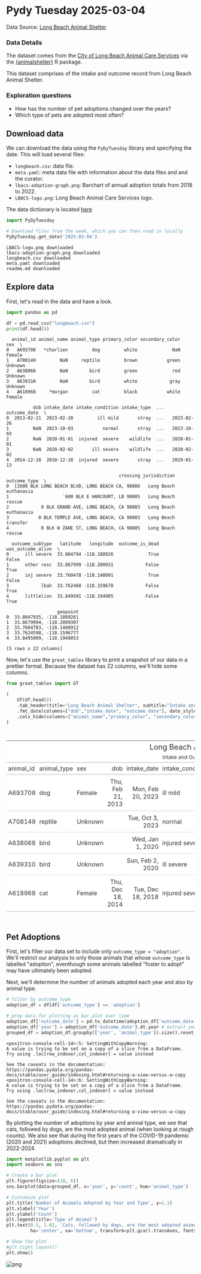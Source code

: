 # Pydy Tuesday 2025-03-04
Data Source: [Long Beach Animal Shelter](https://github.com/rfordatascience/tidytuesday/blob/main/data/2025/2025-03-04/readme.md)

### Data Details
The dataset comes from the [City of Long Beach Animal Care Services](https://www.longbeach.gov/acs/) via the [{animalshelter}](https://emilhvitfeldt.github.io/animalshelter/) R package.

This dataset comprises of the intake and outcome record from Long Beach Animal Shelter.

### Exploration questions
- How has the number of pet adoptions changed over the years?
- Which type of pets are adopted most often?

## Download data
We can download the data using the `PyDyTuesday` library and specifying the date. This will load several files:
- `longbeach.csv`: data file.
- `meta.yaml`: meta data file with information about the data files and and the curator.
- `lbacs-adoption-graph.png`: Barchart of annual adoption totals from 2018 to 2022.
- `LBACS-logo.png`: Long Beach Animal Care Services logo.

The data dictionary is located [here](https://github.com/rfordatascience/tidytuesday/blob/main/data/2025/2025-03-04/readme.md#data-dictionary)


```python
import PyDyTuesday

# Download files from the week, which you can then read in locally
PyDyTuesday.get_date('2025-03-04')
```

    LBACS-logo.png downloaded
    lbacs-adoption-graph.png downloaded
    longbeach.csv downloaded
    meta.yaml downloaded
    readme.md downloaded


## Explore data
First, let's read in the data and have a look.


```python
import pandas as pd

df = pd.read_csv("longbeach.csv")
print(df.head())
```

      animal_id animal_name animal_type primary_color secondary_color      sex  \
    0   A693708   *charlien         dog         white             NaN   Female   
    1   A708149         NaN     reptile         brown           green  Unknown   
    2   A638068         NaN        bird         green             red  Unknown   
    3   A639310         NaN        bird         white            gray  Unknown   
    4   A618968     *morgan         cat         black           white   Female   
    
              dob intake_date intake_condition intake_type  ... outcome_date  \
    0  2013-02-21  2023-02-20         ill mild       stray  ...   2023-02-26   
    1         NaN  2023-10-03           normal       stray  ...   2023-10-03   
    2         NaN  2020-01-01  injured  severe    wildlife  ...   2020-01-01   
    3         NaN  2020-02-02       ill severe    wildlife  ...   2020-02-02   
    4  2014-12-18  2018-12-18  injured  severe       stray  ...   2019-01-13   
    
                                              crossing jurisdiction outcome_type  \
    0  [2600 BLK LONG BEACH BLVD, LONG BEACH CA, 90806   Long Beach   euthanasia   
    1                    `600 BLK E HARCOURT, LB 90805   Long Beach       rescue   
    2            0 BLK GRAND AVE, LONG BEACH, CA 90803   Long Beach   euthanasia   
    3           0 BLK TEMPLE AVE, LONG BEACH, CA 90803   Long Beach     transfer   
    4            0 BLK W ZANE ST, LONG BEACH, CA 90805   Long Beach       rescue   
    
      outcome_subtype   latitude   longitude  outcome_is_dead  was_outcome_alive  \
    0      ill severe  33.804794 -118.188926             True              False   
    1      other resc  33.867999 -118.200931            False               True   
    2      inj severe  33.760478 -118.148091             True              False   
    3            lbah  33.762460 -118.159678            False               True   
    4      littlelion  33.849501 -118.194905            False               True   
    
                       geopoint  
    0  33.8047935, -118.1889261  
    1  33.8679994, -118.2009307  
    2  33.7604783, -118.1480912  
    3  33.7624598, -118.1596777  
    4  33.8495009, -118.1949053  
    
    [5 rows x 22 columns]


Now, let's use the `great_tables` library to print a snapshot of our data in a prettier format. Because the dataset has 22 columns, we'll hide some columns.


```python
from great_tables import GT

(
    GT(df.head())
    .tab_header(title="Long Beach Animal Shelter", subtitle="Intake and Outcome Records")
    .fmt_date(columns=["dob","intake_date", "outcome_date"], date_style="wd_m_day_year")
    .cols_hide(columns=["animal_name","primary_color", "secondary_color", "intake_subtype", "reason_for_intake", "crossing", "jurisdiction", "latitude", "longitude", "outcome_is_dead", "was_outcome_alive", "geopoint"])
)

```




<!DOCTYPE html>
<html lang="en">
<head>
<meta charset="utf-8"/>
</head>
<body>
<div id="vstdadfqun" style="padding-left:0px;padding-right:0px;padding-top:10px;padding-bottom:10px;overflow-x:auto;overflow-y:auto;width:auto;height:auto;">
<style>
#vstdadfqun table {
          font-family: -apple-system, BlinkMacSystemFont, 'Segoe UI', Roboto, Oxygen, Ubuntu, Cantarell, 'Helvetica Neue', 'Fira Sans', 'Droid Sans', Arial, sans-serif;
          -webkit-font-smoothing: antialiased;
          -moz-osx-font-smoothing: grayscale;
        }

#vstdadfqun thead, tbody, tfoot, tr, td, th { border-style: none !important; }
 tr { background-color: transparent !important; }
#vstdadfqun p { margin: 0 !important; padding: 0 !important; }
 #vstdadfqun .gt_table { display: table !important; border-collapse: collapse !important; line-height: normal !important; margin-left: auto !important; margin-right: auto !important; color: #333333 !important; font-size: 16px !important; font-weight: normal !important; font-style: normal !important; background-color: #FFFFFF !important; width: auto !important; border-top-style: solid !important; border-top-width: 2px !important; border-top-color: #A8A8A8 !important; border-right-style: none !important; border-right-width: 2px !important; border-right-color: #D3D3D3 !important; border-bottom-style: solid !important; border-bottom-width: 2px !important; border-bottom-color: #A8A8A8 !important; border-left-style: none !important; border-left-width: 2px !important; border-left-color: #D3D3D3 !important; }
 #vstdadfqun .gt_caption { padding-top: 4px !important; padding-bottom: 4px !important; }
 #vstdadfqun .gt_title { color: #333333 !important; font-size: 125% !important; font-weight: initial !important; padding-top: 4px !important; padding-bottom: 4px !important; padding-left: 5px !important; padding-right: 5px !important; border-bottom-color: #FFFFFF !important; border-bottom-width: 0 !important; }
 #vstdadfqun .gt_subtitle { color: #333333 !important; font-size: 85% !important; font-weight: initial !important; padding-top: 3px !important; padding-bottom: 5px !important; padding-left: 5px !important; padding-right: 5px !important; border-top-color: #FFFFFF !important; border-top-width: 0 !important; }
 #vstdadfqun .gt_heading { background-color: #FFFFFF !important; text-align: center !important; border-bottom-color: #FFFFFF !important; border-left-style: none !important; border-left-width: 1px !important; border-left-color: #D3D3D3 !important; border-right-style: none !important; border-right-width: 1px !important; border-right-color: #D3D3D3 !important; }
 #vstdadfqun .gt_bottom_border { border-bottom-style: solid !important; border-bottom-width: 2px !important; border-bottom-color: #D3D3D3 !important; }
 #vstdadfqun .gt_col_headings { border-top-style: solid !important; border-top-width: 2px !important; border-top-color: #D3D3D3 !important; border-bottom-style: solid !important; border-bottom-width: 2px !important; border-bottom-color: #D3D3D3 !important; border-left-style: none !important; border-left-width: 1px !important; border-left-color: #D3D3D3 !important; border-right-style: none !important; border-right-width: 1px !important; border-right-color: #D3D3D3 !important; }
 #vstdadfqun .gt_col_heading { color: #333333 !important; background-color: #FFFFFF !important; font-size: 100% !important; font-weight: normal !important; text-transform: inherit !important; border-left-style: none !important; border-left-width: 1px !important; border-left-color: #D3D3D3 !important; border-right-style: none !important; border-right-width: 1px !important; border-right-color: #D3D3D3 !important; vertical-align: bottom !important; padding-top: 5px !important; padding-bottom: 5px !important; padding-left: 5px !important; padding-right: 5px !important; overflow-x: hidden !important; }
 #vstdadfqun .gt_column_spanner_outer { color: #333333 !important; background-color: #FFFFFF !important; font-size: 100% !important; font-weight: normal !important; text-transform: inherit !important; padding-top: 0 !important; padding-bottom: 0 !important; padding-left: 4px !important; padding-right: 4px !important; }
 #vstdadfqun .gt_column_spanner_outer:first-child { padding-left: 0 !important; }
 #vstdadfqun .gt_column_spanner_outer:last-child { padding-right: 0 !important; }
 #vstdadfqun .gt_column_spanner { border-bottom-style: solid !important; border-bottom-width: 2px !important; border-bottom-color: #D3D3D3 !important; vertical-align: bottom !important; padding-top: 5px !important; padding-bottom: 5px !important; overflow-x: hidden !important; display: inline-block !important; width: 100% !important; }
 #vstdadfqun .gt_spanner_row { border-bottom-style: hidden !important; }
 #vstdadfqun .gt_group_heading { padding-top: 8px !important; padding-bottom: 8px !important; padding-left: 5px !important; padding-right: 5px !important; color: #333333 !important; background-color: #FFFFFF !important; font-size: 100% !important; font-weight: initial !important; text-transform: inherit !important; border-top-style: solid !important; border-top-width: 2px !important; border-top-color: #D3D3D3 !important; border-bottom-style: solid !important; border-bottom-width: 2px !important; border-bottom-color: #D3D3D3 !important; border-left-style: none !important; border-left-width: 1px !important; border-left-color: #D3D3D3 !important; border-right-style: none !important; border-right-width: 1px !important; border-right-color: #D3D3D3 !important; vertical-align: middle !important; text-align: left !important; }
 #vstdadfqun .gt_empty_group_heading { padding: 0.5px !important; color: #333333 !important; background-color: #FFFFFF !important; font-size: 100% !important; font-weight: initial !important; border-top-style: solid !important; border-top-width: 2px !important; border-top-color: #D3D3D3 !important; border-bottom-style: solid !important; border-bottom-width: 2px !important; border-bottom-color: #D3D3D3 !important; vertical-align: middle !important; }
 #vstdadfqun .gt_from_md> :first-child { margin-top: 0 !important; }
 #vstdadfqun .gt_from_md> :last-child { margin-bottom: 0 !important; }
 #vstdadfqun .gt_row { padding-top: 8px !important; padding-bottom: 8px !important; padding-left: 5px !important; padding-right: 5px !important; margin: 10px !important; border-top-style: solid !important; border-top-width: 1px !important; border-top-color: #D3D3D3 !important; border-left-style: none !important; border-left-width: 1px !important; border-left-color: #D3D3D3 !important; border-right-style: none !important; border-right-width: 1px !important; border-right-color: #D3D3D3 !important; vertical-align: middle !important; overflow-x: hidden !important; }
 #vstdadfqun .gt_stub { color: #333333 !important; background-color: #FFFFFF !important; font-size: 100% !important; font-weight: initial !important; text-transform: inherit !important; border-right-style: solid !important; border-right-width: 2px !important; border-right-color: #D3D3D3 !important; padding-left: 5px !important; padding-right: 5px !important; }
 #vstdadfqun .gt_stub_row_group { color: #333333 !important; background-color: #FFFFFF !important; font-size: 100% !important; font-weight: initial !important; text-transform: inherit !important; border-right-style: solid !important; border-right-width: 2px !important; border-right-color: #D3D3D3 !important; padding-left: 5px !important; padding-right: 5px !important; vertical-align: top !important; }
 #vstdadfqun .gt_row_group_first td { border-top-width: 2px !important; }
 #vstdadfqun .gt_row_group_first th { border-top-width: 2px !important; }
 #vstdadfqun .gt_striped { background-color: rgba(128,128,128,0.05) !important; }
 #vstdadfqun .gt_table_body { border-top-style: solid !important; border-top-width: 2px !important; border-top-color: #D3D3D3 !important; border-bottom-style: solid !important; border-bottom-width: 2px !important; border-bottom-color: #D3D3D3 !important; }
 #vstdadfqun .gt_sourcenotes { color: #333333 !important; background-color: #FFFFFF !important; border-bottom-style: none !important; border-bottom-width: 2px !important; border-bottom-color: #D3D3D3 !important; border-left-style: none !important; border-left-width: 2px !important; border-left-color: #D3D3D3 !important; border-right-style: none !important; border-right-width: 2px !important; border-right-color: #D3D3D3 !important; }
 #vstdadfqun .gt_sourcenote { font-size: 90% !important; padding-top: 4px !important; padding-bottom: 4px !important; padding-left: 5px !important; padding-right: 5px !important; text-align: left !important; }
 #vstdadfqun .gt_left { text-align: left !important; }
 #vstdadfqun .gt_center { text-align: center !important; }
 #vstdadfqun .gt_right { text-align: right !important; font-variant-numeric: tabular-nums !important; }
 #vstdadfqun .gt_font_normal { font-weight: normal !important; }
 #vstdadfqun .gt_font_bold { font-weight: bold !important; }
 #vstdadfqun .gt_font_italic { font-style: italic !important; }
 #vstdadfqun .gt_super { font-size: 65% !important; }
 #vstdadfqun .gt_footnote_marks { font-size: 75% !important; vertical-align: 0.4em !important; position: initial !important; }
 #vstdadfqun .gt_asterisk { font-size: 100% !important; vertical-align: 0 !important; }

</style>
<table class="gt_table" data-quarto-disable-processing="false" data-quarto-bootstrap="false">
<thead>

  <tr class="gt_heading">
    <td colspan="10" class="gt_heading gt_title gt_font_normal">Long Beach Animal Shelter</td>
  </tr>
  <tr class="gt_heading">
    <td colspan="10" class="gt_heading gt_subtitle gt_font_normal gt_bottom_border">Intake and Outcome Records</td>
  </tr>
<tr class="gt_col_headings">
  <th class="gt_col_heading gt_columns_bottom_border gt_left" rowspan="1" colspan="1" scope="col" id="animal_id">animal_id</th>
  <th class="gt_col_heading gt_columns_bottom_border gt_left" rowspan="1" colspan="1" scope="col" id="animal_type">animal_type</th>
  <th class="gt_col_heading gt_columns_bottom_border gt_left" rowspan="1" colspan="1" scope="col" id="sex">sex</th>
  <th class="gt_col_heading gt_columns_bottom_border gt_right" rowspan="1" colspan="1" scope="col" id="dob">dob</th>
  <th class="gt_col_heading gt_columns_bottom_border gt_right" rowspan="1" colspan="1" scope="col" id="intake_date">intake_date</th>
  <th class="gt_col_heading gt_columns_bottom_border gt_left" rowspan="1" colspan="1" scope="col" id="intake_condition">intake_condition</th>
  <th class="gt_col_heading gt_columns_bottom_border gt_left" rowspan="1" colspan="1" scope="col" id="intake_type">intake_type</th>
  <th class="gt_col_heading gt_columns_bottom_border gt_right" rowspan="1" colspan="1" scope="col" id="outcome_date">outcome_date</th>
  <th class="gt_col_heading gt_columns_bottom_border gt_left" rowspan="1" colspan="1" scope="col" id="outcome_type">outcome_type</th>
  <th class="gt_col_heading gt_columns_bottom_border gt_left" rowspan="1" colspan="1" scope="col" id="outcome_subtype">outcome_subtype</th>
</tr>
</thead>
<tbody class="gt_table_body">
  <tr>
    <td class="gt_row gt_left">A693708</td>
    <td class="gt_row gt_left">dog</td>
    <td class="gt_row gt_left">Female</td>
    <td class="gt_row gt_right">Thu, Feb 21, 2013</td>
    <td class="gt_row gt_right">Mon, Feb 20, 2023</td>
    <td class="gt_row gt_left">ill mild</td>
    <td class="gt_row gt_left">stray</td>
    <td class="gt_row gt_right">Sun, Feb 26, 2023</td>
    <td class="gt_row gt_left">euthanasia</td>
    <td class="gt_row gt_left">ill severe</td>
  </tr>
  <tr>
    <td class="gt_row gt_left">A708149</td>
    <td class="gt_row gt_left">reptile</td>
    <td class="gt_row gt_left">Unknown</td>
    <td class="gt_row gt_right"><NA></td>
    <td class="gt_row gt_right">Tue, Oct 3, 2023</td>
    <td class="gt_row gt_left">normal</td>
    <td class="gt_row gt_left">stray</td>
    <td class="gt_row gt_right">Tue, Oct 3, 2023</td>
    <td class="gt_row gt_left">rescue</td>
    <td class="gt_row gt_left">other resc</td>
  </tr>
  <tr>
    <td class="gt_row gt_left">A638068</td>
    <td class="gt_row gt_left">bird</td>
    <td class="gt_row gt_left">Unknown</td>
    <td class="gt_row gt_right"><NA></td>
    <td class="gt_row gt_right">Wed, Jan 1, 2020</td>
    <td class="gt_row gt_left">injured  severe</td>
    <td class="gt_row gt_left">wildlife</td>
    <td class="gt_row gt_right">Wed, Jan 1, 2020</td>
    <td class="gt_row gt_left">euthanasia</td>
    <td class="gt_row gt_left">inj severe</td>
  </tr>
  <tr>
    <td class="gt_row gt_left">A639310</td>
    <td class="gt_row gt_left">bird</td>
    <td class="gt_row gt_left">Unknown</td>
    <td class="gt_row gt_right"><NA></td>
    <td class="gt_row gt_right">Sun, Feb 2, 2020</td>
    <td class="gt_row gt_left">ill severe</td>
    <td class="gt_row gt_left">wildlife</td>
    <td class="gt_row gt_right">Sun, Feb 2, 2020</td>
    <td class="gt_row gt_left">transfer</td>
    <td class="gt_row gt_left">lbah</td>
  </tr>
  <tr>
    <td class="gt_row gt_left">A618968</td>
    <td class="gt_row gt_left">cat</td>
    <td class="gt_row gt_left">Female</td>
    <td class="gt_row gt_right">Thu, Dec 18, 2014</td>
    <td class="gt_row gt_right">Tue, Dec 18, 2018</td>
    <td class="gt_row gt_left">injured  severe</td>
    <td class="gt_row gt_left">stray</td>
    <td class="gt_row gt_right">Sun, Jan 13, 2019</td>
    <td class="gt_row gt_left">rescue</td>
    <td class="gt_row gt_left">littlelion</td>
  </tr>
</tbody>


</table>

</div>

</body>
</html>




## Pet Adoptions
First, let's filter our data set to include only `outcome_type = "adoption"`. We'll restrict our analysis to only those animals that whose `outcome_type` is labelled "adoption", eventhough some animals labelled "foster to adopt" may have ultimately been adopted.

Next, we'll determine the number of animals adopted each year and also by animal type.


```python
# filter by outcome_type
adoption_df = df[df['outcome_type'] == 'adoption']

# prep data for plotting as bar plot over time
adoption_df['outcome_date'] = pd.to_datetime(adoption_df['outcome_date']) # make sure outcome_date is formatted correctly
adoption_df['year'] = adoption_df['outcome_date'].dt.year # extract year from outcome_date
grouped_df = adoption_df.groupby(['year', 'animal_type']).size().reset_index(name='count') # Group by year and animal_type, and count occurrences
```

    <positron-console-cell-14>:5: SettingWithCopyWarning: 
    A value is trying to be set on a copy of a slice from a DataFrame.
    Try using .loc[row_indexer,col_indexer] = value instead
    
    See the caveats in the documentation: https://pandas.pydata.org/pandas-docs/stable/user_guide/indexing.html#returning-a-view-versus-a-copy
    <positron-console-cell-14>:6: SettingWithCopyWarning: 
    A value is trying to be set on a copy of a slice from a DataFrame.
    Try using .loc[row_indexer,col_indexer] = value instead
    
    See the caveats in the documentation: https://pandas.pydata.org/pandas-docs/stable/user_guide/indexing.html#returning-a-view-versus-a-copy


By plotting the number of adoptions by year and animal type, we see that cats, followed by dogs, are the most adopted animal (when looking at rough counts). We also see that during the first years of the COVID-19 pandemic (2020 and 2021) adoptions declined, but then increased dramatically in 2022-2024.


```python
import matplotlib.pyplot as plt
import seaborn as sns

# Create a bar plot
plt.figure(figsize=(10, 6))
sns.barplot(data=grouped_df, x='year', y='count', hue='animal_type')

# Customize plot
plt.title('Number of Animals Adopted by Year and Type', y=1.1)
plt.xlabel('Year')
plt.ylabel('Count')
plt.legend(title='Type of Animal')
plt.text(0.5, 1.02, 'Cats, followed by dogs, are the most adopted animal (when looking at rough counts). \nDuring the first years of the COVID-19 pandemic (2020 and 2021) adoptions declined, but then increased dramatically in 2022-2024.', 
         ha='center', va='bottom', transform=plt.gca().transAxes, fontsize=9, color='grey')

# Show the plot
#plt.tight_layout()
plt.show()
```


    
![png](pt_2025-03-04_files/pt_2025-03-04_10_0.png)
    

